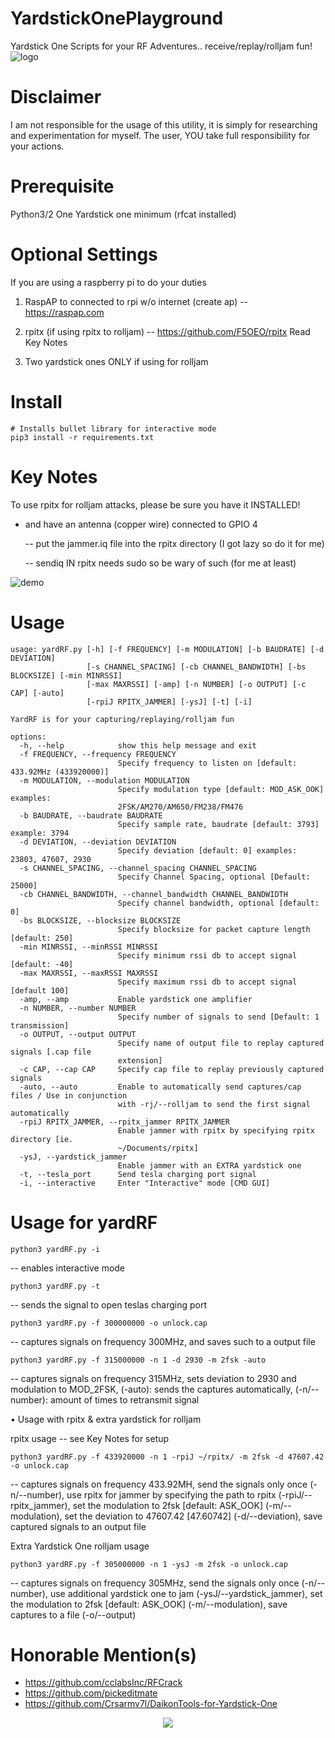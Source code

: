 # YardstickOnePlayground
Yardstick One Scripts for your RF Adventures.. receive/replay/rolljam fun!
![logo](https://user-images.githubusercontent.com/27988707/207140390-7b5ed47b-d0ec-4821-8831-7253384973a3.jpeg)


# Disclaimer
  I am not responsible for the usage of this utility, it is simply for researching and experimentation for myself.
  The user, YOU take full responsibility for your actions. 

# Prerequisite
   Python3/2
   One Yardstick one minimum (rfcat installed)

# Optional Settings
   If you are using a raspberry pi to do your duties
   1. RaspAP to connected to rpi w/o internet (create ap)
      -- https://raspap.com

   2. rpitx (if using rpitx to rolljam)
     -- https://github.com/F5OEO/rpitx
        Read Key Notes 

   3. Two yardstick ones ONLY if using for rolljam

# Install
```
# Installs bullet library for interactive mode
pip3 install -r requirements.txt
```
   
# Key Notes
  To use rpitx for rolljam attacks, please be sure you have it INSTALLED!
  
  - and have an antenna (copper wire) connected to GPIO 4

    -- put the jammer.iq file into the rpitx directory (I got lazy so do it for me)

    -- sendiq IN rpitx needs sudo so be wary of such (for me at least)


![demo](https://github.com/CharlesTheGreat77/YardstickOnePlayground/assets/27988707/bd94654c-9cce-47c7-a93b-485dae6e683a)


# Usage
```
usage: yardRF.py [-h] [-f FREQUENCY] [-m MODULATION] [-b BAUDRATE] [-d DEVIATION]
                 [-s CHANNEL_SPACING] [-cb CHANNEL_BANDWIDTH] [-bs BLOCKSIZE] [-min MINRSSI]
                 [-max MAXRSSI] [-amp] [-n NUMBER] [-o OUTPUT] [-c CAP] [-auto]
                 [-rpiJ RPITX_JAMMER] [-ysJ] [-t] [-i]

YardRF is for your capturing/replaying/rolljam fun

options:
  -h, --help            show this help message and exit
  -f FREQUENCY, --frequency FREQUENCY
                        Specify frequency to listen on [default: 433.92MHz (433920000)]
  -m MODULATION, --modulation MODULATION
                        Specify modulation type [default: MOD_ASK_OOK] examples:
                        2FSK/AM270/AM650/FM238/FM476
  -b BAUDRATE, --baudrate BAUDRATE
                        Specify sample rate, baudrate [default: 3793] example: 3794
  -d DEVIATION, --deviation DEVIATION
                        Specify deviation [default: 0] examples: 23803, 47607, 2930
  -s CHANNEL_SPACING, --channel_spacing CHANNEL_SPACING
                        Specify Channel Spacing, optional [Default: 25000]
  -cb CHANNEL_BANDWIDTH, --channel_bandwidth CHANNEL_BANDWIDTH
                        Specify channel bandwidth, optional [default: 0]
  -bs BLOCKSIZE, --blocksize BLOCKSIZE
                        Specify blocksize for packet capture length [default: 250]
  -min MINRSSI, --minRSSI MINRSSI
                        Specify minimum rssi db to accept signal [default: -40]
  -max MAXRSSI, --maxRSSI MAXRSSI
                        Specify maximum rssi db to accept signal [default 100]
  -amp, --amp           Enable yardstick one amplifier
  -n NUMBER, --number NUMBER
                        Specify number of signals to send [Default: 1 transmission]
  -o OUTPUT, --output OUTPUT
                        Specify name of output file to replay captured signals [.cap file
                        extension]
  -c CAP, --cap CAP     Specify cap file to replay previously captured signals
  -auto, --auto         Enable to automatically send captures/cap files / Use in conjunction
                        with -rj/--rolljam to send the first signal automatically
  -rpiJ RPITX_JAMMER, --rpitx_jammer RPITX_JAMMER
                        Enable jammer with rpitx by specifying rpitx directory [ie.
                        ~/Documents/rpitx]
  -ysJ, --yardstick_jammer
                        Enable jammer with an EXTRA yardstick one
  -t, --tesla_port      Send tesla charging port signal
  -i, --interactive     Enter "Interactive" mode [CMD GUI]

```

# Usage for yardRF
```
python3 yardRF.py -i
```
-- enables interactive mode

```
python3 yardRF.py -t
```
-- sends the signal to open teslas charging port
```
python3 yardRF.py -f 300000000 -o unlock.cap
```
-- captures signals on frequency 300MHz, and saves such to a output file

```
python3 yardRF.py -f 315000000 -n 1 -d 2930 -m 2fsk -auto
```
-- captures signals on frequency 315MHz, sets deviation to 2930 and modulation to MOD_2FSK, (-auto): sends the captures automatically, (-n/--number): amount of times to retransmit signal

• Usage with rpitx & extra yardstick for rolljam

rpitx usage -- see Key Notes for setup
```
python3 yardRF.py -f 433920000 -n 1 -rpiJ ~/rpitx/ -m 2fsk -d 47607.42 -o unlock.cap
```
-- captures signals on frequency 433.92MH, send the signals only once (-n/--number), use rpitx for jammer by specifying the path to rpitx (-rpiJ/--rpitx_jammer), set the modulation to 2fsk [default: ASK_OOK] (-m/--modulation), set the deviation to 47607.42 [47.60742] (-d/--deviation), save captured signals to an output file

Extra Yardstick One rolljam usage
```
python3 yardRF.py -f 305000000 -n 1 -ysJ -m 2fsk -o unlock.cap
```
-- captures signals on frequency 305MHz, send the signals only once (-n/--number), use additional yardstick one to jam (-ysJ/--yardstick_jammer), set the modulation to 2fsk [default: ASK_OOK] (-m/--modulation), save captures to a file (-o/--output)

# Honorable Mention(s)
- https://github.com/cclabsInc/RFCrack
- https://github.com/pickeditmate
- https://github.com/Crsarmv7l/DaikonTools-for-Yardstick-One

<p align="center"> 
  <img src="https://profile-counter.glitch.me/CharlesTheGreat77/count.svg" />
</p>
